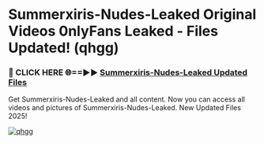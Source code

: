 # Summerxiris-Nudes-Leaked Original Videos 0nlyFans Leaked - Files Updated! (qhgg)

<h3>🔴 CLICK HERE 🌐==►► <a href="https://tinyurl.com/52m3yx9h" rel="nofollow">Summerxiris-Nudes-Leaked Updated Files</a></h3>

Get Summerxiris-Nudes-Leaked and all content. Now you can access all videos and pictures of Summerxiris-Nudes-Leaked. New Updated Files 2025!

[![qhgg](https://i.imgur.com/TnHtlc8.gif)](https://tinyurl.com/52m3yx9h)
